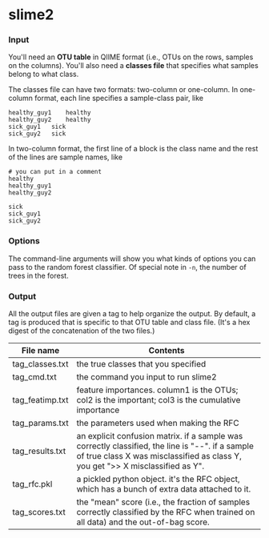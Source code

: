 # slime2

### Input
You'll need an **OTU table** in QIIME format (i.e., OTUs on the rows, samples on the columns). You'll also need a **classes file** that specifies what samples belong to what class.

The classes file can have two formats: two-column or one-column. In one-column format, each line specifies a sample-class pair, like

```
healthy_guy1	healthy
healthy_guy2	healthy
sick_guy1	sick
sick_guy2	sick
```

In two-column format, the first line of a block is the class name and the rest of the lines are sample names, like

```
# you can put in a comment
healthy
healthy_guy1
healthy_guy2

sick
sick_guy1
sick_guy2
```

### Options
The command-line arguments will show you what kinds of options you can pass to the random forest classifier. Of special note in `-n`, the number of trees in the forest.

### Output
All the output files are given a tag to help organize the output. By default, a tag is produced that is specific to that OTU table and class file. (It's a hex digest of the concatenation of the two files.)

File name | Contents
----------|------------
tag_classes.txt | the true classes that you specified
tag_cmd.txt | the command you input to run slime2
tag_featimp.txt | feature importances. column1 is the OTUs; col2 is the important; col3 is the cumulative importance
tag_params.txt | the parameters used when making the RFC
tag_results.txt | an explicit confusion matrix. if a sample was correctly classified, the line is "--". if a sample of true class X was misclassified as class Y, you get ">> X misclassified as Y".
tag_rfc.pkl | a pickled python object. it's the RFC object, which has a bunch of extra data attached to it.
tag_scores.txt | the "mean" score (i.e., the fraction of samples correctly classified by the RFC when trained on all data) and the out-of-bag score.